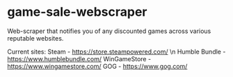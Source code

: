# game-sale-webscraper

Web-scraper that notifies you of any discounted games across various reputable websites.

Current sites:
Steam - https://store.steampowered.com/ \n
Humble Bundle - https://www.humblebundle.com/
WinGameStore - https://www.wingamestore.com/
GOG - https://www.gog.com/
